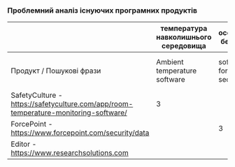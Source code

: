 ### Проблемний аналіз існуючих програмних продуктів
|                                                                          | температура навколишнього середовища      | особиста безпека         | поезія         | Тип ліцензії | Примітка    |
| ------------------------                                                 | ----------------------------------------- | ------------------------ | -------------- | ------------ | ----------- |
| Продукт / Пошукові фрази                                                 | Ambient temperature software              | software for self security | software for creating poems | ------------ |             |
| SafetyCulture - https://safetyculture.com/app/room-temperature-monitoring-software/ | 3                              |                          |                | Proprietary  |             |
| ForcePoint - https://www.forcepoint.com/security/data                    |                                           | 3                        |                | Shareware    |             |
| Editor - https://www.researchsolutions.com                               |                                           |                          | 4              | Proprietary  |             |
